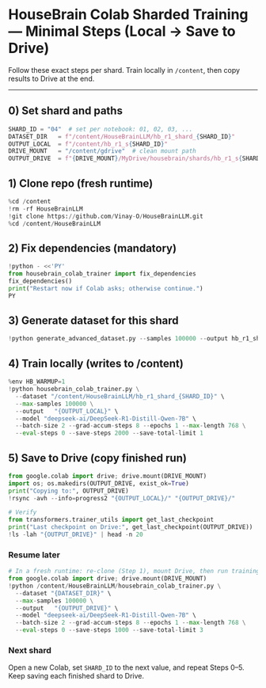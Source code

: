 # HouseBrain Colab Sharded Training — Minimal Steps (Local → Save to Drive)

Follow these exact steps per shard. Train locally in `/content`, then copy results to Drive at the end.

---

## 0) Set shard and paths
```python
SHARD_ID = "04"  # set per notebook: 01, 02, 03, ...
DATASET_DIR   = f"/content/HouseBrainLLM/hb_r1_shard_{SHARD_ID}"
OUTPUT_LOCAL  = f"/content/hb_r1_s{SHARD_ID}"
DRIVE_MOUNT   = "/content/gdrive"  # clean mount path
OUTPUT_DRIVE  = f"{DRIVE_MOUNT}/MyDrive/housebrain/shards/hb_r1_s{SHARD_ID}"
```

## 1) Clone repo (fresh runtime)
```python
%cd /content
!rm -rf HouseBrainLLM
!git clone https://github.com/Vinay-O/HouseBrainLLM.git
%cd /content/HouseBrainLLM
```

## 2) Fix dependencies (mandatory)
```python
!python - <<'PY'
from housebrain_colab_trainer import fix_dependencies
fix_dependencies()
print("Restart now if Colab asks; otherwise continue.")
PY
```

## 3) Generate dataset for this shard
```python
!python generate_advanced_dataset.py --samples 100000 --output hb_r1_shard_{SHARD_ID} --shard-size 100000
```

## 4) Train locally (writes to /content)
```python
%env HB_WARMUP=1
!python housebrain_colab_trainer.py \
  --dataset "/content/HouseBrainLLM/hb_r1_shard_{SHARD_ID}" \
  --max-samples 100000 \
  --output   "{OUTPUT_LOCAL}" \
  --model "deepseek-ai/DeepSeek-R1-Distill-Qwen-7B" \
  --batch-size 2 --grad-accum-steps 8 --epochs 1 --max-length 768 \
  --eval-steps 0 --save-steps 2000 --save-total-limit 1
```

## 5) Save to Drive (copy finished run)
```python
from google.colab import drive; drive.mount(DRIVE_MOUNT)
import os; os.makedirs(OUTPUT_DRIVE, exist_ok=True)
print("Copying to:", OUTPUT_DRIVE)
!rsync -avh --info=progress2 "{OUTPUT_LOCAL}/" "{OUTPUT_DRIVE}/"

# Verify
from transformers.trainer_utils import get_last_checkpoint
print("Last checkpoint on Drive:", get_last_checkpoint(OUTPUT_DRIVE))
!ls -lah "{OUTPUT_DRIVE}" | head -n 20
```

### Resume later
```python
# In a fresh runtime: re-clone (Step 1), mount Drive, then run training pointing to Drive
from google.colab import drive; drive.mount(DRIVE_MOUNT)
!python /content/HouseBrainLLM/housebrain_colab_trainer.py \
  --dataset "{DATASET_DIR}" \
  --max-samples 100000 \
  --output   "{OUTPUT_DRIVE}" \
  --model "deepseek-ai/DeepSeek-R1-Distill-Qwen-7B" \
  --batch-size 2 --grad-accum-steps 8 --epochs 1 --max-length 768 \
  --eval-steps 0 --save-steps 1000 --save-total-limit 3
```

### Next shard
Open a new Colab, set `SHARD_ID` to the next value, and repeat Steps 0–5. Keep saving each finished shard to Drive.
